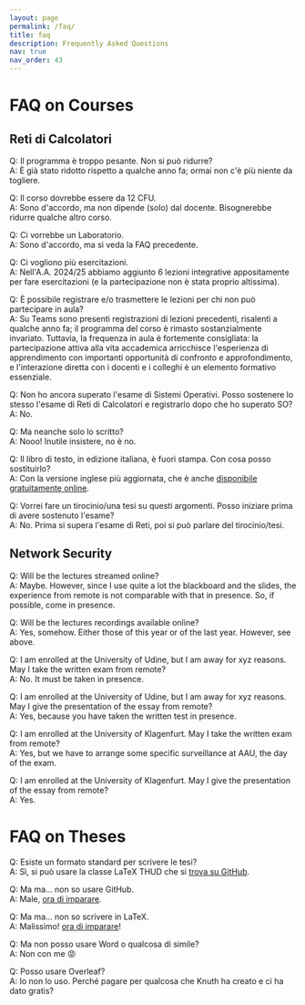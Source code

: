 ```yaml
---
layout: page
permalink: /faq/
title: faq
description: Frequently Asked Questions
nav: true
nav_order: 43
---
```


# FAQ on Courses

## Reti di Calcolatori

Q: Il programma è troppo pesante. Non si può ridurre?  
A: È già stato ridotto rispetto a qualche anno fa; ormai non c'è più niente da togliere.

Q: Il corso dovrebbe essere da 12 CFU.  
A: Sono d'accordo, ma non dipende (solo) dal docente. Bisognerebbe ridurre qualche altro corso.

Q: Ci vorrebbe un Laboratorio.  
A: Sono d'accordo, ma si veda la FAQ precedente.

Q: Ci vogliono più esercitazioni.  
A: Nell'A.A. 2024/25 abbiamo aggiunto 6 lezioni integrative appositamente per fare esercitazioni (e la partecipazione non è stata proprio altissima).

Q: È possibile registrare e/o trasmettere le lezioni per chi non può partecipare in aula?  
A: Su Teams sono presenti registrazioni di lezioni precedenti, risalenti a qualche anno fa; il programma del corso è rimasto sostanzialmente invariato.
Tuttavia, la frequenza in aula è fortemente consigliata: la partecipazione attiva alla vita accademica arricchisce l'esperienza di apprendimento con importanti opportunità di confronto e approfondimento, e l'interazione diretta con i docenti e i colleghi è un elemento formativo essenziale.

Q: Non ho ancora superato l'esame di Sistemi Operativi. Posso sostenere lo stesso l'esame di Reti di Calcolatori e registrarlo dopo che ho superato SO?  
A: No.

Q: Ma neanche solo lo scritto?  
A: Nooo! Inutile insistere, no è no.

Q: Il libro di testo, in edizione italiana, è fuori stampa. Con cosa posso sostituirlo?  
A: Con la versione inglese più aggiornata, che è anche [disponibile gratuitamente online](https://book.systemsapproach.org).

Q: Vorrei fare un tirocinio/una tesi su questi argomenti. Posso iniziare prima di avere sostenuto l'esame?  
A: No. Prima si supera l'esame di Reti, poi si può parlare del tirocinio/tesi.

## Network Security

Q: Will be the lectures streamed online?  
A: Maybe. However, since I use quite a lot the blackboard and the slides, the experience from remote is not comparable with that in presence.  So, if possible, come in presence.

Q: Will be the lectures recordings available online?  
A: Yes, somehow. Either those of this year or of the last year. However, see above.

Q: I am enrolled at the University of Udine, but I am away for xyz reasons. May I take the written exam from remote?  
A: No. It must be taken in presence.

Q: I am enrolled at the University of Udine, but I am away for xyz reasons. May I give the presentation of the essay from remote?  
A: Yes, because you have taken the written test in presence.

Q: I am enrolled at the University of Klagenfurt. May I take the written exam from remote?  
A: Yes, but we have to arrange some specific surveillance at AAU, the day of the exam.

Q: I am enrolled at the University of Klagenfurt. May I give the presentation of the essay from remote?  
A: Yes.


# FAQ on Theses

Q: Esiste un formato standard per scrivere le tesi?  
A: Sì, si può usare la classe LaTeX THUD che si [trova su GitHub](https://github.com/miculan/thud).

Q: Ma ma… non so usare GitHub.  
A: Male, [ora di imparare](https://learn.microsoft.com/it-it/training/modules/introduction-to-github/).

Q: Ma ma… non so scrivere in LaTeX.  
A: Malissimo! [ora di imparare](https://www.learnlatex.org/en/)!

Q: Ma non posso usare Word o qualcosa di simile?  
A: Non con me 😡

Q: Posso usare Overleaf?  
A: Io non lo uso. Perché pagare per qualcosa che Knuth ha creato e ci ha dato gratis?

